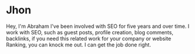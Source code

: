# Jhon
Hey, I'm Abraham I've been involved with SEO for five years and over time. I work with SEO, such as guest posts,                        profile creation, blog comments, backlinks, if you need this related work for your company or website Ranking,                          you can knock me out. I can get the job done right.
